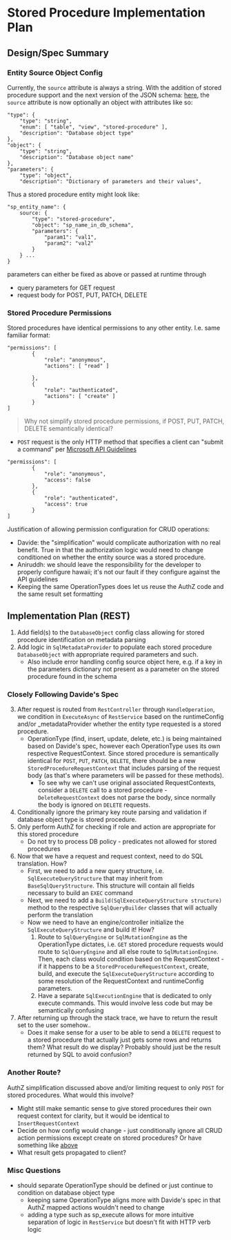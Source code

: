 # Stored Procedure Implementation Plan

## Design/Spec Summary
### Entity Source Object Config
Currently, the `source` attribute is always a string. With the addition of stored procedure support and the next version of the JSON schema: [here](https://github.com/Azure/project-hawaii/blob/db619b4175719c83d540bc30ef5acc5faa6faa6d/playground/hawaii.draft-02.schema.json), the `source` attribute is now optionally an object with attributes like so:
```
"type": {
    "type": "string",                                            
    "enum": [ "table", "view", "stored-procedure" ],
    "description": "Database object type"     
},
"object": {
    "type": "string",
    "description": "Database object name"
},
"parameters": {
    "type": "object",
    "description": "Dictionary of parameters and their values",
```

Thus a stored procedure entity might look like:
```
"sp_entity_name": {
    source: {
        "type": "stored-procedure",
        "object": "sp_name_in_db_schema",
        "parameters": {
            "param1": "val1",
            "param2": "val2"
        }
    } ...
}
```
parameters can either be fixed as above or passed at runtime through
- query parameters for GET request
- request body for POST, PUT, PATCH, DELETE

### Stored Procedure Permissions 

Stored procedures have identical permissions to any other entity. I.e. same familiar format:
```
"permissions": [
        {
            "role": "anonymous",
            "actions": [ "read" ]
            
        },
        {
            "role": "authenticated",
            "actions": [ "create" ]
        }
]
``` 
<a id='suggested-config'></a>
> Why not simplify stored procedure permissions, if POST, PUT, PATCH, DELETE semantically identical?
- `POST` request is the only HTTP method that specifies a client can "submit a command" per [Microsoft API Guidelines](https://github.com/microsoft/api-guidelines/blob/vNext/Guidelines.md#741-post)
```
"permissions": [
        {
            "role": "anonymous",
            "access": false
        }, 
        {
            "role": "authenticated",
            "access": true
        }
]
```
Justification of allowing permission configuration for CRUD operations:
- Davide: the "simplification" would complicate authorization with no real benefit. True in that the authorization logic would need to change conditioned on whether the entity source was a stored procedure.
- Aniruddh: we should leave the responsibility for the developer to properly configure hawaii; it's not our fault if they configure against the API guidelines 
- Keeping the same OperationTypes does let us reuse the AuthZ code and the same result set formatting

## Implementation Plan (REST)
1. Add field(s) to the `DatabaseObject` config class allowing for stored procedure identification on metadata parsing
2. Add logic in `SqlMetadataProvider` to populate each stored procedure `DatabaseObject` with appropriate required parameters and such.
    - Also include error handling config source object here, e.g. if a key in the parameters dictionary not present as a parameter on the stored procedure found in the schema 

### Closely Following Davide's Spec
3. After request is routed from `RestController` through `HandleOperation`, we condition in `ExecuteAsync` of `RestService` based on the runtimeConfig and/or _metadataProvider whether the entity type requested is a stored procedure.
   - OperationType (find, insert, update, delete, etc.) is being maintained based on Davide's spec, however each OperationType uses its own respective RequestContext. Since stored procedure is semantically identical for `POST`, `PUT`, `PATCH`, `DELETE`, there should be a new `StoredProcedureRequestContext` that includes parsing of the request body (as that's where parameters will be passed for these methods). 
      - To see why we can't use original associated RequestContexts, consider a `DELETE` call to a stored procedure - `DeleteRequestContext` does not parse the body, since normally the body is ignored on `DELETE` requests.
4.  Conditionally ignore the primary key route parsing and validation if database object type is stored procedure.
5.  Only perform AuthZ for checking if role and action are appropriate for this stored procedure
    - Do not try to process DB policy - predicates not allowed for stored procedures
6. Now that we have a request and request context, need to do SQL translation. How?
    - First, we need to add a new query structure, i.e. `SqlExecuteQueryStructure` that may inherit from `BaseSqlQueryStructure`. This structure will contain all fields necessary to build an `EXEC` command
    - Next, we need to add a `Build(SqlExecuteQueryStructure structure)` method to the respective `SqlQueryBuilder` classes that will actually perform the translation
    - Now we need to have an engine/controller initialize the `SqlExecuteQueryStructure` and build it! How?
        1. Route to `SqlQueryEngine` or `SqlMutationEngine` as the OperationType dictates, i.e. `GET` stored procedure requests would route to `SqlQueryEngine` and all else route to `SqlMutationEngine`. Then, each class would condition based on the RequestContext - if it happens to be a `StoredProcedureRequestContext`, create, build, and execute the `SqlExecuteQueryStructure` according to some resolution of the RequestContext and runtimeConfig parameters.
        2. Have a separate `SqlExecutionEngine` that is dedicated to only execute commands. This would involve less code but may be semantically confusing
7. After returning up through the stack trace, we have to return the result set to the user somehow..
   - Does it make sense for a user to be able to send a `DELETE` request to a stored procedure that actually just gets some rows and returns them? What result do we display? Probably should just be the result returned by SQL to avoid confusion?

### Another Route?
AuthZ simplification discussed above and/or limiting request to only `POST` for stored procedures. What would this involve?
- Might still make semantic sense to give stored procedures their own request context for clarity, but it would be identical to `InsertRequestContext`
- Decide on how config would change - just conditionally ignore all CRUD action permissions except create on stored procedures? Or have something like [above](#suggested-config)
- What result gets propagated to client?

### Misc Questions
- should separate OperationType should be defined or just continue to condition on database object type
    - keeping same OperationType aligns more with Davide's spec in that AuthZ mapped actions wouldn't need to change
    - adding a type such as sp_execute allows for more intuitive separation of logic in `RestService` but doesn't fit with HTTP verb logic
